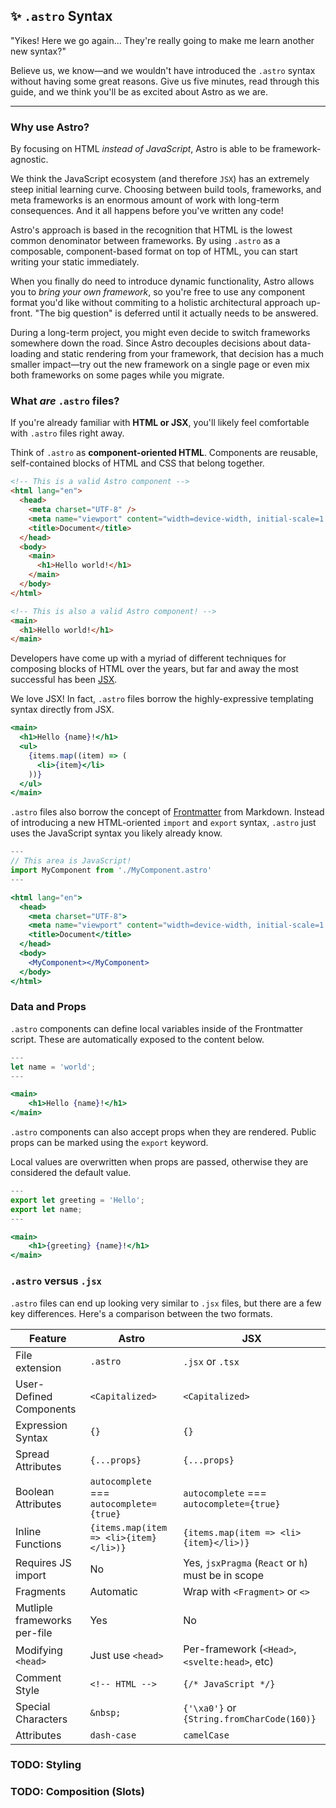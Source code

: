## ✨ `.astro` Syntax

"Yikes! Here we go again... They're really going to make me learn another new syntax?"

Believe us, we know—and we wouldn't have introduced the `.astro` syntax without having some great reasons. Give us five minutes, read through this guide, and we think you'll be as excited about Astro as we are.

---

### Why use Astro?

By focusing on HTML _instead of JavaScript_, Astro is able to be framework-agnostic.

We think the JavaScript ecosystem (and therefore `JSX`) has an extremely steep initial learning curve. Choosing between build tools, frameworks, and meta frameworks is an enormous amount of work with long-term consequences. And it all happens before you've written any code!

Astro's approach is based in the recognition that HTML is the lowest common denominator between frameworks. By using `.astro` as a composable, component-based format on top of HTML, you can start writing your static immediately.

When you finally do need to introduce dynamic functionality, Astro allows you to _bring your own framework_, so you're free to use any component format you'd like without commiting to a holistic architectural approach up-front. "The big question" is deferred until it actually needs to be answered.

During a long-term project, you might even decide to switch frameworks somewhere down the road. Since Astro decouples decisions about data-loading and static rendering from your framework, that decision has a much smaller impact—try out the new framework on a single page or even mix both frameworks on some pages while you migrate.

### What _are_ `.astro` files?

If you're already familiar with **HTML or JSX**, you'll likely feel comfortable with `.astro` files right away.

Think of `.astro` as **component-oriented HTML**. Components are reusable, self-contained blocks of HTML and CSS that belong together.

```html
<!-- This is a valid Astro component -->
<html lang="en">
  <head>
    <meta charset="UTF-8" />
    <meta name="viewport" content="width=device-width, initial-scale=1.0" />
    <title>Document</title>
  </head>
  <body>
    <main>
      <h1>Hello world!</h1>
    </main>
  </body>
</html>
```

```html
<!-- This is also a valid Astro component! -->
<main>
  <h1>Hello world!</h1>
</main>
```

Developers have come up with a myriad of different techniques for composing blocks of HTML over the years, but far and away the most successful has been [JSX](https://reactjs.org/docs/introducing-jsx.html).

We love JSX! In fact, `.astro` files borrow the highly-expressive templating syntax directly from JSX.

```jsx
<main>
  <h1>Hello {name}!</h1>
  <ul>
    {items.map((item) => (
      <li>{item}</li>
    ))}
  </ul>
</main>
```

`.astro` files also borrow the concept of [Frontmatter](https://jekyllrb.com/docs/front-matter/) from Markdown. Instead of introducing a new HTML-oriented `import` and `export` syntax, `.astro` just uses the JavaScript syntax you likely already know.

```jsx
---
// This area is JavaScript!
import MyComponent from './MyComponent.astro'
---

<html lang="en">
  <head>
    <meta charset="UTF-8">
    <meta name="viewport" content="width=device-width, initial-scale=1.0">
    <title>Document</title>
  </head>
  <body>
    <MyComponent></MyComponent>
  </body>
</html>
```

### Data and Props

`.astro` components can define local variables inside of the Frontmatter script. These are automatically exposed to the content below.

```jsx
---
let name = 'world';
---

<main>
    <h1>Hello {name}!</h1>
</main>
```

`.astro` components can also accept props when they are rendered. Public props can be marked using the `export` keyword.

Local values are overwritten when props are passed, otherwise they are considered the default value.

```jsx
---
export let greeting = 'Hello';
export let name;
---

<main>
    <h1>{greeting} {name}!</h1>
</main>
```

### `.astro` versus `.jsx`

`.astro` files can end up looking very similar to `.jsx` files, but there are a few key differences. Here's a comparison between the two formats.

| Feature                     	| Astro                                    	| JSX                                                	|
|-------------------------    	|------------------------------------------	|----------------------------------------------------	|
| File extension              	| `.astro`                                 	| `.jsx` or `.tsx`                                   	|
| User-Defined Components     	| `<Capitalized>`                          	| `<Capitalized>`                                    	|
| Expression Syntax           	| `{}`                                     	| `{}`                                               	|
| Spread Attributes           	| `{...props}`                              | `{...props}`                                        |
| Boolean Attributes          	| `autocomplete` === `autocomplete={true}` 	| `autocomplete` === `autocomplete={true}`           	|
| Inline Functions            	| `{items.map(item => <li>{item}</li>)}`   	| `{items.map(item => <li>{item}</li>)}`             	|
| Requires JS import       	    | No                                       	| Yes, `jsxPragma` (`React` or `h`) must be in scope 	|
| Fragments                    	| Automatic                                	| Wrap with `<Fragment>` or `<>`                      |
| Mutliple frameworks per-file  | Yes                                     	| No                                    	            |
| Modifying `<head>`            | Just use `<head>`                       	| Per-framework (`<Head>`, `<svelte:head>`, etc)     	|
| Comment Style                	| `<!-- HTML -->`                          	| `{/* JavaScript */}`                               	|
| Special Characters           	| `&nbsp;`                                 	| `{'\xa0'}` or `{String.fromCharCode(160)}`         	|
| Attributes                   	| `dash-case`                              	| `camelCase`                                        	|

### TODO: Styling

### TODO: Composition (Slots)

